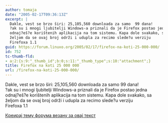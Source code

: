 ```yaml
---
author: tomaja
date: "2005-02-17T09:36:13Z"
excerpt: |
  Dakle, vest se brzo širi: 25,105,560 downloada za samo  99 dana!
  ?ak su i mnogi ljubitelji Windows-a priznali da je Firefox postao jedna
  odnaj?eš?e korištenih aplikacija na tom sistemu. Kapa dole svakako, sa
  željom da se ovaj broj održi i udupla za recimo slede?u verziju
  Firefoxa 1.1
guid: https://forum.linuxo.org/2005/02/17/firefox-na-koti-25-000-000/
id: 752
tc-thumb-fld:
- a:2:{s:9:"_thumb_id";b:0;s:11:"_thumb_type";s:10:"attachment";}
title: Firefox na koti 25 000 000
url: /firefox-na-koti-25-000-000/
---
```

Dakle, vest se brzo širi: 25,105,560 downloada za samo 99 dana!  
?ak su i mnogi ljubitelji Windows-a priznali da je Firefox postao jedna  
odnaj?eš?e korištenih aplikacija na tom sistemu. Kapa dole svakako, sa  
željom da se ovaj broj održi i udupla za recimo slede?u verziju  
Firefoxa 1.1 <!--break-->

[Креирај тему форума везану за овај текст](https://linuxo.org/nova-tema-na-forumu/?se_pid=752)